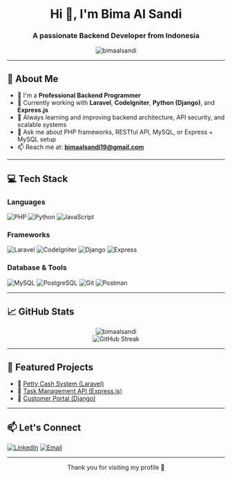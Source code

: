 <h1 align="center">Hi 👋, I'm Bima Al Sandi</h1>
<h3 align="center">A passionate Backend Developer from Indonesia</h3>

<p align="center">
  <img src="https://komarev.com/ghpvc/?username=bimaalsandi&label=Profile%20views&color=0e75b6&style=flat" alt="bimaalsandi" />
</p>

---

## 💼 About Me

- 🎯 I'm a **Professional Backend Programmer**
- 🔭 Currently working with **Laravel**, **CodeIgniter**, **Python (Django)**, and **Express.js**
- 🌱 Always learning and improving backend architecture, API security, and scalable systems
- 💬 Ask me about PHP frameworks, RESTful API, MySQL, or Express + MySQL setup
- 📫 Reach me at: **bimaalsandi19@gmail.com**

---

## 💻 Tech Stack

### Languages
![PHP](https://img.shields.io/badge/PHP-777BB4?style=flat&logo=php&logoColor=white)
![Python](https://img.shields.io/badge/Python-3776AB?style=flat&logo=python&logoColor=white)
![JavaScript](https://img.shields.io/badge/JavaScript-F7DF1E?style=flat&logo=javascript&logoColor=black)

### Frameworks
![Laravel](https://img.shields.io/badge/Laravel-F55247?style=flat&logo=laravel&logoColor=white)
![CodeIgniter](https://img.shields.io/badge/CodeIgniter-DD4814?style=flat&logo=codeigniter&logoColor=white)
![Django](https://img.shields.io/badge/Django-092E20?style=flat&logo=django&logoColor=white)
![Express](https://img.shields.io/badge/Express.js-000000?style=flat&logo=express&logoColor=white)

### Database & Tools
![MySQL](https://img.shields.io/badge/MySQL-4479A1?style=flat&logo=mysql&logoColor=white)
![PostgreSQL](https://img.shields.io/badge/PostgreSQL-336791?style=flat&logo=postgresql&logoColor=white)
![Git](https://img.shields.io/badge/Git-F05032?style=flat&logo=git&logoColor=white)
![Postman](https://img.shields.io/badge/Postman-FF6C37?style=flat&logo=postman&logoColor=white)

---

## 📈 GitHub Stats

<p align="center">
  <img src="https://github-readme-stats.vercel.app/api?username=bimaalsandi&show_icons=true&theme=radical" alt="bimaalsandi" />
  <br/>
  <img src="https://streak-stats.demolab.com?user=bimaalsandi&theme=radical&hide_border=true" alt="GitHub Streak"/>
</p>

---

## 🚀 Featured Projects

- 🔗 [Petty Cash System (Laravel)](https://github.com/bimaalsandi/petty-cash)
- 🔗 [Task Management API (Express.js)](https://github.com/bimaalsandi/task-api)
- 🔗 [Customer Portal (Django)](https://github.com/bimaalsandi/customer-django)

---

## 📫 Let's Connect

[![LinkedIn](https://img.shields.io/badge/LinkedIn-0A66C2?style=flat&logo=linkedin&logoColor=white)](https://www.linkedin.com/in/bimaalsandi/)
[![Email](https://img.shields.io/badge/Email-D14836?style=flat&logo=gmail&logoColor=white)](mailto:your.email@example.com)

---

<p align="center">
  Thank you for visiting my profile 🙏
</p>
